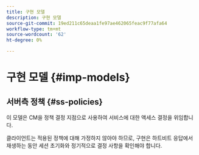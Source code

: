```yaml
---
title: 구현 모델
description: 구현 모델
source-git-commit: 19ed211c65deaa1fe97ae462065feac9f77afa64
workflow-type: tm+mt
source-wordcount: '62'
ht-degree: 0%

---
```



# 구현 모델 {#imp-models}

## 서버측 정책 {#ss-policies}

이 모델은 CM을 정책 결정 지점으로 사용하여 서비스에 대한 액세스 결정을 위임합니다.

클라이언트는 적용된 정책에 대해 가정하지 않아야 하므로, 구현은 하트비트 응답에서 재생하는 동안 세션 초기화와 정기적으로 결정 사항을 확인해야 합니다.
